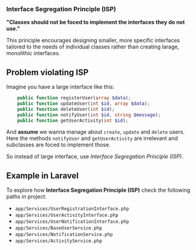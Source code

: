 ### Interface Segregation Principle (ISP)

**"Classes should not be foced to implement the interfaces they do not use."**

This principle encourages designing smaller, more specific interfaces tailored to the needs of individual classes rather than creating larage, monolithic interfaces.

## Problem violating ISP

Imagine you have a large interface like this:

```php
    public function registerUser(array $data);
    public function updateUser(int $id, array $data);
    public function deleteUser(int $id);
    public function notifyUser(int $id, string $message);
    public function getUserActivity(int $id);
```
And **assume** we wanna manage about `create`, `update` and `delete` users. Here the methods ``notifyUser`` and ``getUserActivity`` are irrelevant and subclasses are foced to implement those.

So instead of large interface, use *Interface Segregation Principle (ISP)*.

## Example in Laravel

To explore how **Interface Segregation Principle (ISP)** check the following paths in project.

- `app/Services/UserRegistrationInterface.php`
- `app/Services/UserActivityInterface.php`
- `app/Services/UserNotificationInterface.php`
- `app/Services/BaseUserService.php`
- `app/Services/NotificationService.php`
- `app/Services/ActivityService.php`